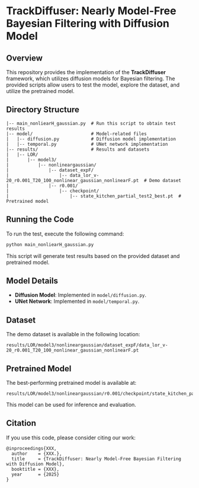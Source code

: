 # TrackDiffuser: Nearly Model-Free Bayesian Filtering with Diffusion Model

## Overview
This repository provides the implementation of the **TrackDiffuser** framework, which utilizes diffusion models for Bayesian filtering. The provided scripts allow users to test the model, explore the dataset, and utilize the pretrained model.

## Directory Structure
```
|-- main_nonliearH_gaussian.py  # Run this script to obtain test results
|-- model/                      # Model-related files
|   |-- diffusion.py            # Diffusion model implementation
|   |-- temporal.py             # UNet network implementation
|-- results/                    # Results and datasets
|   |-- LOR/
|       |-- model3/
|           |-- nonlineargaussian/
|               |-- dataset_expF/
|                   |-- data_lor_v-20_r0.001_T20_100_nonlinear_gaussian_nonlinearF.pt  # Demo dataset
|               |-- r0.001/
|                   |-- checkpoint/
|                       |-- state_kitchen_partial_test2_best.pt  # Pretrained model
```

## Running the Code
To run the test, execute the following command:
```bash
python main_nonliearH_gaussian.py
```
This script will generate test results based on the provided dataset and pretrained model.

## Model Details
- **Diffusion Model**: Implemented in `model/diffusion.py`.
- **UNet Network**: Implemented in `model/temporal.py`.

## Dataset
The demo dataset is available in the following location:
```
results/LOR/model3/nonlineargaussian/dataset_expF/data_lor_v-20_r0.001_T20_100_nonlinear_gaussian_nonlinearF.pt
```

## Pretrained Model
The best-performing pretrained model is available at:
```
results/LOR/model3/nonlineargaussian/r0.001/checkpoint/state_kitchen_partial_test2_best.pt
```
This model can be used for inference and evaluation.

## Citation
If you use this code, please consider citing our work:
```
@inproceedings{XXX,
  author    = {XXX.},
  title     = {TrackDiffuser: Nearly Model-Free Bayesian Filtering with Diffusion Model},
  booktitle = {XXX},
  year      = {2025}
}
```

